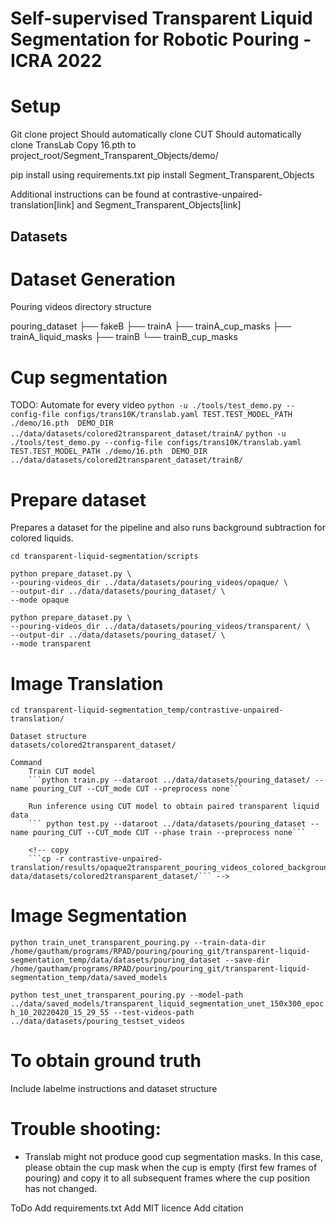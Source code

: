 # Self-supervised Transparent Liquid Segmentation for Robotic Pouring - ICRA 2022


# Setup
Git clone project
    Should automatically clone CUT
    Should automatically clone TransLab
        Copy 16.pth to project_root/Segment_Transparent_Objects/demo/

pip install using requirements.txt
pip install Segment_Transparent_Objects

Additional instructions can be found at contrastive-unpaired-translation[link] and Segment_Transparent_Objects[link]

## Datasets

# Dataset Generation

Pouring videos directory structure

pouring_dataset
├── fakeB
├── trainA
├── trainA_cup_masks
├── trainA_liquid_masks
├── trainB
└── trainB_cup_masks


# Cup segmentation
TODO: Automate for every video
```python -u ./tools/test_demo.py --config-file configs/trans10K/translab.yaml TEST.TEST_MODEL_PATH ./demo/16.pth  DEMO_DIR ../data/datasets/colored2transparent_dataset/trainA/```
```python -u ./tools/test_demo.py --config-file configs/trans10K/translab.yaml TEST.TEST_MODEL_PATH ./demo/16.pth  DEMO_DIR ../data/datasets/colored2transparent_dataset/trainB/```

# Prepare dataset

Prepares a dataset for the pipeline and also runs background subtraction for colored liquids.

```
cd transparent-liquid-segmentation/scripts

python prepare_dataset.py \
--pouring-videos_dir ../data/datasets/pouring_videos/opaque/ \
--output-dir ../data/datasets/pouring_dataset/ \
--mode opaque

python prepare_dataset.py \
--pouring-videos_dir ../data/datasets/pouring_videos/transparent/ \
--output-dir ../data/datasets/pouring_dataset/ \
--mode transparent
```

# Image Translation

```
cd transparent-liquid-segmentation_temp/contrastive-unpaired-translation/
```

    Dataset structure
    datasets/colored2transparent_dataset/

    Command
        Train CUT model
        ```python train.py --dataroot ../data/datasets/pouring_dataset/ --name pouring_CUT --CUT_mode CUT --preprocess none```
        
        Run inference using CUT model to obtain paired transparent liquid data
        ``` python test.py --dataroot ../data/datasets/pouring_dataset --name pouring_CUT --CUT_mode CUT --phase train --preprocess none```
        
        <!-- copy
        ```cp -r contrastive-unpaired-translation/results/opaque2transparent_pouring_videos_colored_background_2_090321/train_latest/images/fake_B/ data/datasets/colored2transparent_dataset/``` -->

# Image Segmentation

```python train_unet_transparent_pouring.py --train-data-dir /home/gautham/programs/RPAD/pouring/pouring_git/transparent-liquid-segmentation_temp/data/datasets/pouring_dataset --save-dir /home/gautham/programs/RPAD/pouring/pouring_git/transparent-liquid-segmentation_temp/data/saved_models```

```python test_unet_transparent_pouring.py --model-path ../data/saved_models/transparent_liquid_segmentation_unet_150x300_epoch_10_20220420_15_29_55 --test-videos-path ../data/datasets/pouring_testset_videos```

# To obtain ground truth
Include labelme instructions and dataset structure

# Trouble shooting:

- Translab might not produce good cup segmentation masks. In this case, please obtain the cup mask when the cup is empty (first few frames of pouring) and copy it to all subsequent frames where the cup position has not changed.


ToDo
Add requirements.txt
Add MIT licence
Add citation
